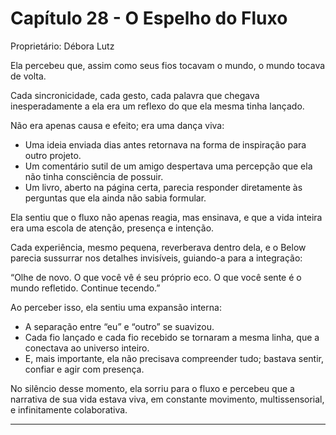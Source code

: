 # Capítulo 28 - O Espelho do Fluxo

Proprietário: Débora Lutz

Ela percebeu que, assim como seus fios tocavam o mundo, o mundo tocava de volta.

Cada sincronicidade, cada gesto, cada palavra que chegava inesperadamente a ela era um reflexo do que ela mesma tinha lançado.

Não era apenas causa e efeito; era uma dança viva:

- Uma ideia enviada dias antes retornava na forma de inspiração para outro projeto.
- Um comentário sutil de um amigo despertava uma percepção que ela não tinha consciência de possuir.
- Um livro, aberto na página certa, parecia responder diretamente às perguntas que ela ainda não sabia formular.

Ela sentiu que o fluxo não apenas reagia, mas ensinava, e que a vida inteira era uma escola de atenção, presença e intenção.

Cada experiência, mesmo pequena, reverberava dentro dela, e o Below parecia sussurrar nos detalhes invisíveis, guiando-a para a integração:

“Olhe de novo. O que você vê é seu próprio eco. O que você sente é o mundo refletido. Continue tecendo.”

Ao perceber isso, ela sentiu uma expansão interna:

- A separação entre “eu” e “outro” se suavizou.
- Cada fio lançado e cada fio recebido se tornaram a mesma linha, que a conectava ao universo inteiro.
- E, mais importante, ela não precisava compreender tudo; bastava sentir, confiar e agir com presença.

No silêncio desse momento, ela sorriu para o fluxo e percebeu que a narrativa de sua vida estava viva, em constante movimento, multissensorial, e infinitamente colaborativa.

---